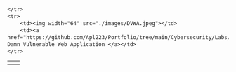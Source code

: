<table>
    <tr>
        <th></th>
        <th></th>

    </tr>
    <tr>
        <td><img width="64" src="./images/DVWA.jpeg"></td>
        <td><a href="https://github.com/Apl223/Portfolio/tree/main/Cybersecurity/Labs/DVWA"> Damn Vulnerable Web Application </a></td>
    </tr>

